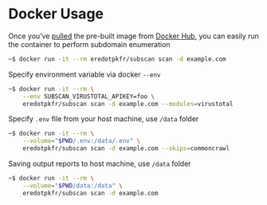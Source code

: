 # Docker Usage

Once you’ve [pulled](/user-guide/quickstart/install.md#pull-docker-image) the pre-built image from [Docker Hub](https://hub.docker.com/), you can easily run the container to perform subdomain enumeration

```bash
~$ docker run -it --rm eredotpkfr/subscan scan -d example.com
```

Specify environment variable via docker `--env`

```bash
~$ docker run -it --rm \
    --env SUBSCAN_VIRUSTOTAL_APIKEY=foo \
    eredotpkfr/subscan scan -d example.com --modules=virustotal
```

Specify `.env` file from your host machine, use `/data` folder

```bash
~$ docker run -it --rm \
    --volume="$PWD/.env:/data/.env" \
    eredotpkfr/subscan scan -d example.com --skips=commoncrawl
```

Saving output reports to host machine, use `/data` folder

```bash
~$ docker run -it --rm \
    --volume="$PWD/data:/data" \
    eredotpkfr/subscan scan -d example.com
```
